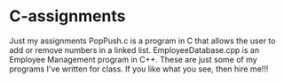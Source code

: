 # C-assignments
Just my assignments
PopPush.c is a program in C that allows the user to add or remove numbers in a linked list.
EmployeeDatabase.cpp is an Employee Management program in C++.
These are just some of my programs I've written for class.
If you like what you see, then hire me!!!
